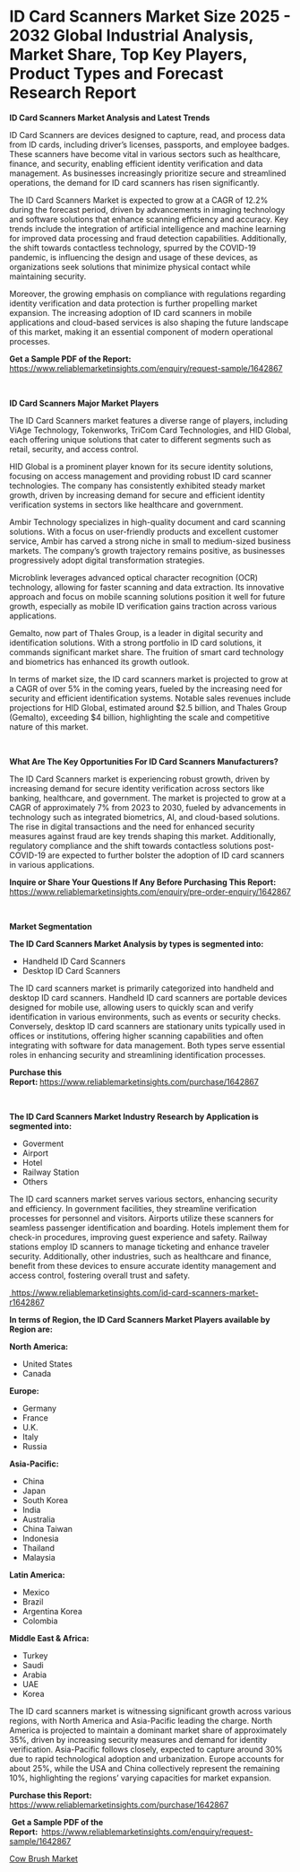 <p><h1>ID Card Scanners Market Size 2025 - 2032 Global Industrial Analysis, Market Share, Top Key Players, Product Types and Forecast Research Report</h1></p><p><strong>ID Card Scanners Market Analysis and Latest Trends</strong></p>
<p><p>ID Card Scanners are devices designed to capture, read, and process data from ID cards, including driver’s licenses, passports, and employee badges. These scanners have become vital in various sectors such as healthcare, finance, and security, enabling efficient identity verification and data management. As businesses increasingly prioritize secure and streamlined operations, the demand for ID card scanners has risen significantly.</p><p>The ID Card Scanners Market is expected to grow at a CAGR of 12.2% during the forecast period, driven by advancements in imaging technology and software solutions that enhance scanning efficiency and accuracy. Key trends include the integration of artificial intelligence and machine learning for improved data processing and fraud detection capabilities. Additionally, the shift towards contactless technology, spurred by the COVID-19 pandemic, is influencing the design and usage of these devices, as organizations seek solutions that minimize physical contact while maintaining security.</p><p>Moreover, the growing emphasis on compliance with regulations regarding identity verification and data protection is further propelling market expansion. The increasing adoption of ID card scanners in mobile applications and cloud-based services is also shaping the future landscape of this market, making it an essential component of modern operational processes.</p></p>
<p><strong>Get a Sample PDF of the Report:&nbsp;</strong> <a href="https://www.reliablemarketinsights.com/enquiry/request-sample/1642867?utm_campaign=2943&utm_medium=2&utm_source=Github&utm_content=ia&utm_term=04042025&utm_id=id-card-scanners">https://www.reliablemarketinsights.com/enquiry/request-sample/1642867</a></p>
<p>&nbsp;</p>
<p><strong>ID Card Scanners Major Market Players</strong></p>
<p><p>The ID Card Scanners market features a diverse range of players, including ViAge Technology, Tokenworks, TriCom Card Technologies, and HID Global, each offering unique solutions that cater to different segments such as retail, security, and access control. </p><p>HID Global is a prominent player known for its secure identity solutions, focusing on access management and providing robust ID card scanner technologies. The company has consistently exhibited steady market growth, driven by increasing demand for secure and efficient identity verification systems in sectors like healthcare and government.</p><p>Ambir Technology specializes in high-quality document and card scanning solutions. With a focus on user-friendly products and excellent customer service, Ambir has carved a strong niche in small to medium-sized business markets. The company’s growth trajectory remains positive, as businesses progressively adopt digital transformation strategies.</p><p>Microblink leverages advanced optical character recognition (OCR) technology, allowing for faster scanning and data extraction. Its innovative approach and focus on mobile scanning solutions position it well for future growth, especially as mobile ID verification gains traction across various applications.</p><p>Gemalto, now part of Thales Group, is a leader in digital security and identification solutions. With a strong portfolio in ID card solutions, it commands significant market share. The fruition of smart card technology and biometrics has enhanced its growth outlook.</p><p>In terms of market size, the ID card scanners market is projected to grow at a CAGR of over 5% in the coming years, fueled by the increasing need for security and efficient identification systems. Notable sales revenues include projections for HID Global, estimated around $2.5 billion, and Thales Group (Gemalto), exceeding $4 billion, highlighting the scale and competitive nature of this market.</p></p>
<p>&nbsp;</p>
<p><strong>What Are The Key Opportunities For ID Card Scanners Manufacturers?</strong></p>
<p><p>The ID Card Scanners market is experiencing robust growth, driven by increasing demand for secure identity verification across sectors like banking, healthcare, and government. The market is projected to grow at a CAGR of approximately 7% from 2023 to 2030, fueled by advancements in technology such as integrated biometrics, AI, and cloud-based solutions. The rise in digital transactions and the need for enhanced security measures against fraud are key trends shaping this market. Additionally, regulatory compliance and the shift towards contactless solutions post-COVID-19 are expected to further bolster the adoption of ID card scanners in various applications.</p></p>
<p><strong>Inquire or Share Your Questions If Any Before Purchasing This Report:</strong> <a href="https://www.reliablemarketinsights.com/enquiry/pre-order-enquiry/1642867?utm_campaign=2943&utm_medium=2&utm_source=Github&utm_content=ia&utm_term=04042025&utm_id=id-card-scanners">https://www.reliablemarketinsights.com/enquiry/pre-order-enquiry/1642867</a></p>
<p>&nbsp;</p>
<p><strong>Market Segmentation</strong></p>
<p><strong>The ID Card Scanners Market Analysis by types is segmented into:</strong></p>
<p><ul><li>Handheld ID Card Scanners</li><li>Desktop ID Card Scanners</li></ul></p>
<p><p>The ID card scanners market is primarily categorized into handheld and desktop ID card scanners. Handheld ID card scanners are portable devices designed for mobile use, allowing users to quickly scan and verify identification in various environments, such as events or security checks. Conversely, desktop ID card scanners are stationary units typically used in offices or institutions, offering higher scanning capabilities and often integrating with software for data management. Both types serve essential roles in enhancing security and streamlining identification processes.</p></p>
<p><strong>Purchase this Report:&nbsp;</strong><a href="https://www.reliablemarketinsights.com/purchase/1642867?utm_campaign=2943&utm_medium=2&utm_source=Github&utm_content=ia&utm_term=04042025&utm_id=id-card-scanners">https://www.reliablemarketinsights.com/purchase/1642867</a></p>
<p>&nbsp;</p>
<p><strong>The ID Card Scanners Market Industry Research by Application is segmented into:</strong></p>
<p><ul><li>Goverment</li><li>Airport</li><li>Hotel</li><li>Railway Station</li><li>Others</li></ul></p>
<p><p>The ID card scanners market serves various sectors, enhancing security and efficiency. In government facilities, they streamline verification processes for personnel and visitors. Airports utilize these scanners for seamless passenger identification and boarding. Hotels implement them for check-in procedures, improving guest experience and safety. Railway stations employ ID scanners to manage ticketing and enhance traveler security. Additionally, other industries, such as healthcare and finance, benefit from these devices to ensure accurate identity management and access control, fostering overall trust and safety.</p></p>
<p><a href="https://www.reliablemarketinsights.com/id-card-scanners-market-r1642867?utm_campaign=2943&utm_medium=2&utm_source=Github&utm_content=ia&utm_term=04042025&utm_id=id-card-scanners">&nbsp;https://www.reliablemarketinsights.com/id-card-scanners-market-r1642867</a></p>
<p><strong>In terms of Region, the ID Card Scanners Market Players available by Region are:</strong></p>
<p>
    <p> <strong> North America: </strong>
        <ul>
            <li>United States</li>
            <li>Canada</li>
        </ul>
        </p> 
    <p> <strong> Europe: </strong>
        <ul>
            <li>Germany</li>
            <li>France</li>
            <li>U.K.</li>
            <li>Italy</li>
            <li>Russia</li>
        </ul>
        </p> 
    <p> <strong> Asia-Pacific: </strong>
        <ul>
            <li>China</li>
            <li>Japan</li>
            <li>South Korea</li>
            <li>India</li>
            <li>Australia</li>
            <li>China Taiwan</li>
            <li>Indonesia</li>
            <li>Thailand</li>
            <li>Malaysia</li>
        </ul>
        </p> 
    <p> <strong> Latin America: </strong>
        <ul>
            <li>Mexico</li>
            <li>Brazil</li>
            <li>Argentina Korea</li>
            <li>Colombia</li>
        </ul>
        </p> 
    <p> <strong> Middle East & Africa: </strong>
        <ul>
            <li>Turkey</li>
            <li>Saudi</li>
            <li>Arabia</li>
            <li>UAE</li>
            <li>Korea</li>
        </ul>
    </p>
    </p>
<p><p>The ID card scanners market is witnessing significant growth across various regions, with North America and Asia-Pacific leading the charge. North America is projected to maintain a dominant market share of approximately 35%, driven by increasing security measures and demand for identity verification. Asia-Pacific follows closely, expected to capture around 30% due to rapid technological adoption and urbanization. Europe accounts for about 25%, while the USA and China collectively represent the remaining 10%, highlighting the regions’ varying capacities for market expansion.</p></p>
<p><strong>Purchase this Report: </strong><a href="https://www.reliablemarketinsights.com/purchase/1642867?utm_campaign=2943&utm_medium=2&utm_source=Github&utm_content=ia&utm_term=04042025&utm_id=id-card-scanners">https://www.reliablemarketinsights.com/purchase/1642867</a></p>
<p>&nbsp;<strong>Get a Sample PDF of the Report:&nbsp;&nbsp;</strong><a href="https://www.reliablemarketinsights.com/enquiry/request-sample/1642867?utm_campaign=2943&utm_medium=2&utm_source=Github&utm_content=ia&utm_term=04042025&utm_id=id-card-scanners">https://www.reliablemarketinsights.com/enquiry/request-sample/1642867</a></p>
<p><strong></strong></p>
<p><p><a href="https://github.com/genayziben/Market-Research-Report-List-1/blob/main/cow-brush-market.md?utm_campaign=2943&utm_medium=2&utm_source=Github&utm_content=ia&utm_term=04042025&utm_id=id-card-scanners">Cow Brush Market</a></p></p>